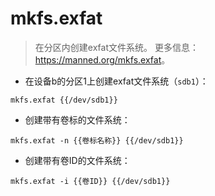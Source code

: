 # mkfs.exfat

> 在分区内创建exfat文件系统。
> 更多信息：<https://manned.org/mkfs.exfat>。

- 在设备b的分区1上创建exfat文件系统（`sdb1`）：

`mkfs.exfat {{/dev/sdb1}}`

- 创建带有卷标的文件系统：

`mkfs.exfat -n {{卷标名称}} {{/dev/sdb1}}`

- 创建带有卷ID的文件系统：

`mkfs.exfat -i {{卷ID}} {{/dev/sdb1}}`